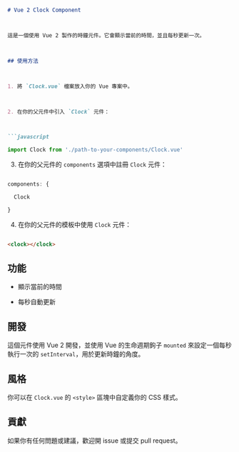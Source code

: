 
```markdown

# Vue 2 Clock Component



這是一個使用 Vue 2 製作的時鐘元件。它會顯示當前的時間，並且每秒更新一次。



## 使用方法



1. 將 `Clock.vue` 檔案放入你的 Vue 專案中。



2. 在你的父元件中引入 `Clock` 元件：



```javascript

import Clock from './path-to-your-components/Clock.vue'

```



3. 在你的父元件的 `components` 選項中註冊 `Clock` 元件：



```javascript

components: {

  Clock

}

```



4. 在你的父元件的模板中使用 `Clock` 元件：



```html

<clock></clock>

```



## 功能



- 顯示當前的時間

- 每秒自動更新



## 開發



這個元件使用 Vue 2 開發，並使用 Vue 的生命週期鉤子 `mounted` 來設定一個每秒執行一次的 `setInterval`，用於更新時鐘的角度。



## 風格



你可以在 `Clock.vue` 的 `<style>` 區塊中自定義你的 CSS 樣式。



## 貢獻



如果你有任何問題或建議，歡迎開 issue 或提交 pull request。

```

​

